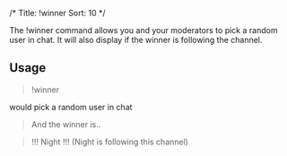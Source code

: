 /*
Title: !winner
Sort: 10
*/

The !winner command allows you and your moderators to pick a random user in chat. It will also display if the winner is following the channel.

## Usage

> !winner

would pick a random user in chat 

> And the winner is..

> !!! Night !!! (Night is following this channel)
